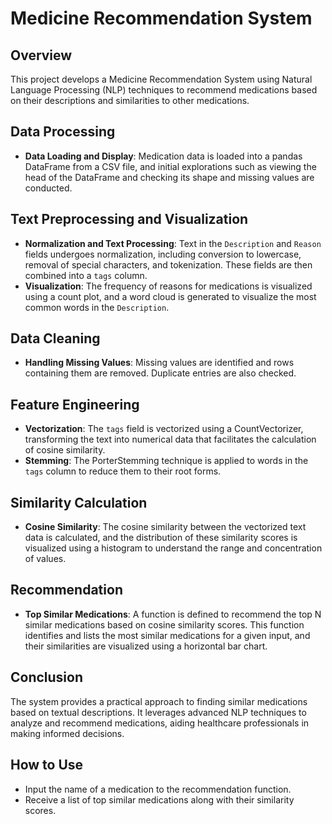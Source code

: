 # Medicine Recommendation System

## Overview
This project develops a Medicine Recommendation System using Natural Language Processing (NLP) techniques to recommend medications based on their descriptions and similarities to other medications.

## Data Processing
- **Data Loading and Display**: Medication data is loaded into a pandas DataFrame from a CSV file, and initial explorations such as viewing the head of the DataFrame and checking its shape and missing values are conducted.

## Text Preprocessing and Visualization
- **Normalization and Text Processing**: Text in the `Description` and `Reason` fields undergoes normalization, including conversion to lowercase, removal of special characters, and tokenization. These fields are then combined into a `tags` column.
- **Visualization**: The frequency of reasons for medications is visualized using a count plot, and a word cloud is generated to visualize the most common words in the `Description`.

## Data Cleaning
- **Handling Missing Values**: Missing values are identified and rows containing them are removed. Duplicate entries are also checked.

## Feature Engineering
- **Vectorization**: The `tags` field is vectorized using a CountVectorizer, transforming the text into numerical data that facilitates the calculation of cosine similarity.
- **Stemming**: The PorterStemming technique is applied to words in the `tags` column to reduce them to their root forms.

## Similarity Calculation
- **Cosine Similarity**: The cosine similarity between the vectorized text data is calculated, and the distribution of these similarity scores is visualized using a histogram to understand the range and concentration of values.

## Recommendation
- **Top Similar Medications**: A function is defined to recommend the top N similar medications based on cosine similarity scores. This function identifies and lists the most similar medications for a given input, and their similarities are visualized using a horizontal bar chart.

## Conclusion
The system provides a practical approach to finding similar medications based on textual descriptions. It leverages advanced NLP techniques to analyze and recommend medications, aiding healthcare professionals in making informed decisions.

## How to Use
- Input the name of a medication to the recommendation function.
- Receive a list of top similar medications along with their similarity scores.

